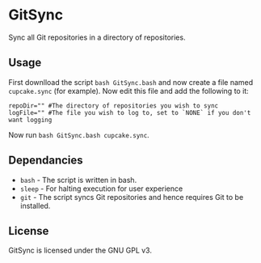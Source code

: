 GitSync
=======

Sync all Git repositories in a directory of repositories.

## Usage

First downlload the script `bash GitSync.bash` and now create a file named `cupcake.sync` (for example). Now edit this file and add the following to it:

````
repoDir="" #The directory of repositories you wish to sync
logFile="" #The file you wish to log to, set to `NONE` if you don't want logging
````

Now run `bash GitSync.bash cupcake.sync`.

## Dependancies

* `bash` - The script is written in bash.
* `sleep` - For  halting execution for user experience
* `git` - The script syncs Git repositories and hence requires Git to be installed.

## License

GitSync is licensed under the GNU GPL v3.
